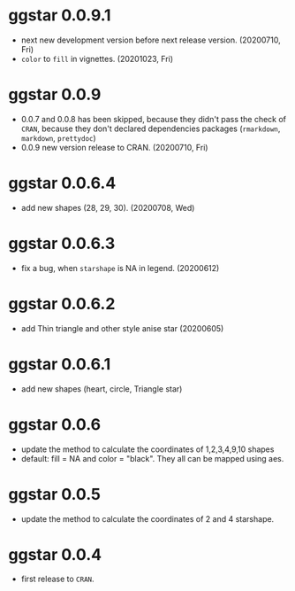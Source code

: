 # ggstar 0.0.9.1

+ next new development version before next release version. (20200710, Fri)
+ `color` to `fill` in vignettes. (20201023, Fri)

# ggstar 0.0.9

+ 0.0.7 and 0.0.8 has been skipped, because they didn't pass the check of `CRAN`,
  because they don't declared dependencies packages (`rmarkdown`, `markdown`, `prettydoc`)
+ 0.0.9 new version release to CRAN. (20200710, Fri)

# ggstar 0.0.6.4

+ add new shapes (28, 29, 30). (20200708, Wed)

# ggstar 0.0.6.3

+ fix a bug, when `starshape` is NA in legend. (20200612)

# ggstar 0.0.6.2

+ add Thin triangle and other style anise star (20200605)

# ggstar 0.0.6.1

+ add new shapes (heart, circle, Triangle star)

# ggstar 0.0.6

+ update the method to calculate the coordinates of 1,2,3,4,9,10 shapes
+ default: fill = NA and color = "black". They all can be mapped using aes.

# ggstar 0.0.5

+ update the method to calculate the coordinates of 2 and 4 starshape.

# ggstar 0.0.4

* first release to `CRAN`.
